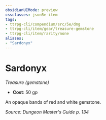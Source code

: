 ```yaml
---
obsidianUIMode: preview
cssclasses: json5e-item
tags:
- ttrpg-cli/compendium/src/5e/dmg
- ttrpg-cli/item/gear/treasure-gemstone
- ttrpg-cli/item/rarity/none
aliases: 
- "Sardonyx"
---
```

# Sardonyx
*Treasure (gemstone)*  


- **Cost**: 50 gp

An opaque bands of red and white gemstone.

*Source: Dungeon Master's Guide p. 134*